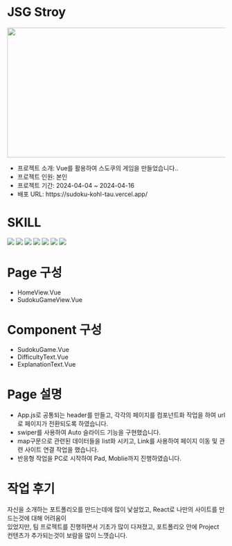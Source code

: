 
<h1>JSG Stroy</h1>
<img src='https://github.com/JSG-8579/sudoku/assets/54690444/3e45f184-80e1-4729-98f2-823ce5280403' width='700' height='300'>
<ul>
  <li>프로젝트 소개: Vue를 활용하여 스도쿠의 게임을 만들었습니다..</li>
  <li>프로젝트 인원: 본인</li>
  <li>프로젝트 기간: 2024-04-04 ~ 2024-04-16</li>
  <li>배포 URL: https://sudoku-kohl-tau.vercel.app/</li>
</ul>
<h1>SKILL</h1>
<div>
  <img src="https://img.shields.io/badge/HTML5-E34F26?style=for-the-badge&logo=HTML5&logoColor=white">
  <img src="https://img.shields.io/badge/Sass-CC6699?style=for-the-badge&logo=Sass&logoColor=white">
  <img src="https://img.shields.io/badge/JavaScript-F7DF1E?style=for-the-badge&logo=JavaScript&logoColor=white">
  <img src="https://img.shields.io/badge/Vue-4FC08D?style=for-the-badge&logo=Vue&logoColor=white">
  <img src="https://img.shields.io/badge/Figma-F24E1E?style=for-the-badge&logo=Figma&logoColor=white">
  <img src="https://img.shields.io/badge/GitHub-181717?style=for-the-badge&logo=GitHub&logoColor=white">
  <img src="https://img.shields.io/badge/Vercel-000000?style=for-the-badge&logo=Vercel&logoColor=white">
  
  
</div>
<h1>Page 구성</h1>
<ul>
  <li>HomeView.Vue</li>
  <li>SudokuGameView.Vue</li>
</ul>
<h1>Component 구성</h1>
<ul>
  <li>SudokuGame.Vue</li>
  <li>DifficultyText.Vue</li>
  <li>ExplanationText.Vue</li>
</ul>
<h1>Page 설명</h1>
<ul>
  <li>App.js로 공통되는 header를 만들고, 각각의 페이지를 컴포넌트화 작업을 하여 url로 페이지가 전환되도록 하였습니다. </li>
  <li>swiper를 사용하여 Auto 슬라이드 기능을 구현했습니다.</li>
  <li>map구문으로 관련된 데이터들을 list화 시키고, Link를 사용하여 페이지 이동 및 관련 사이트 연결 작업을 했습니다. </li>
  <li>반응형 작업을 PC로 시작하여 Pad, Moblie까지 진행하였습니다.</li>
</ul>
<h1>작업 후기</h1>
<p>자신을 소개하는 포트폴리오를 만드는데에 많이 낯설었고, React로 나만의 사이트를 만드는것에 대해 어려움이 </br>
있었지만, 팀 프로젝트를 진행하면서 기초가 많이 다져졌고, 포트폴리오 안에 Project 컨텐츠가 추가되는것이 보람을 많이 느꼇습니다.</p>
